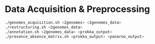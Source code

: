 # Data Acquisition & Preprocessing

```bash
./genomes_acquisition.sh <2genomes> <2genomes_data>
./restructuring.sh <2genomes_data>
./annotation.sh <2genomes_data> <prokka_output>
./presence_absence_matrix.sh <prokka_output> <panaroo_output>
```
